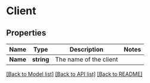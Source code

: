 # Client

## Properties

Name | Type | Description | Notes
------------ | ------------- | ------------- | -------------
**Name** | **string** | The name of the client | 

[[Back to Model list]](../README.md#documentation-for-models) [[Back to API list]](../README.md#documentation-for-api-endpoints) [[Back to README]](../README.md)


